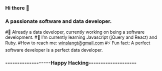 ### Hi there 👋
###                                        A passionate software and data developer.
#🔭 Already a data developer, currently working on being a software development.
#🌱 I’m currently learning Javascript (jQuery and React) and Ruby.
#How to reach me: winslangt@gmail.com
#⚡ Fun fact: A perfect software developer is a perfect data developer. 














### -------------------Happy Hacking--------------------
